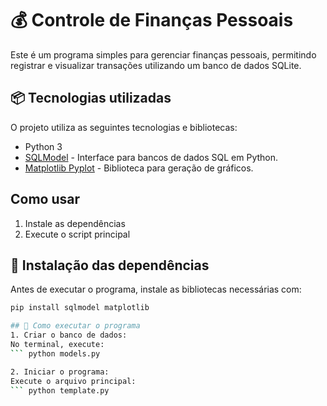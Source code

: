 # 💰 Controle de Finanças Pessoais

Este é um programa simples para gerenciar finanças pessoais, permitindo registrar e visualizar transações utilizando um banco de dados SQLite.

## 📦 Tecnologias utilizadas

O projeto utiliza as seguintes tecnologias e bibliotecas:

- Python 3
- [SQLModel](https://sqlmodel.tiangolo.com/) - Interface para bancos de dados SQL em Python.
- [Matplotlib Pyplot](https://matplotlib.org/stable/api/pyplot_summary.html) - Biblioteca para geração de gráficos.

## Como usar

1. Instale as dependências
2. Execute o script principal

## 🔧 Instalação das dependências

Antes de executar o programa, instale as bibliotecas necessárias com:

````sh
pip install sqlmodel matplotlib

## 🚀 Como executar o programa
1. Criar o banco de dados:
No terminal, execute:
``` python models.py

2. Iniciar o programa:
Execute o arquivo principal:
``` python template.py
````
